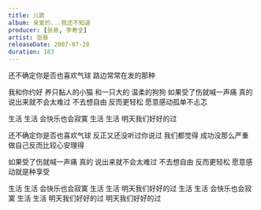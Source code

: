 ```yaml
---
title: 儿歌
album: 亲爱的...我还不知道
producer: [张悬, 李寿全]
artist: 张悬
releaseDate: 2007-07-20
duration: 183
---
```

还不确定你是否也喜欢气球
路边常常在发的那种

我和你约好 养只黏人的小猫 和一只大的 温柔的狗狗
如果受了伤就喊一声痛 真的 说出来就不会太难过
不去想自由 反而更轻松 愿意感动孤单不忐忑

生活 生活 会快乐也会寂寞
生活 生活 明天我们好好的过

还不确定你是否也喜欢气球
反正又还没听过你说过
我们都觉得 成功没那么严重
做自己反而比较心安理得

如果受了伤就喊一声痛 真的 说出来就不会太难过
不去想自由 反而更轻松 愿意感动就是种享受

生活 生活 会快乐也会寂寞
生活 生活 明天我们好好的过
生活 生活 会快乐也会寂寞
生活 生活 明天我们好好的过
明天我们好好的过